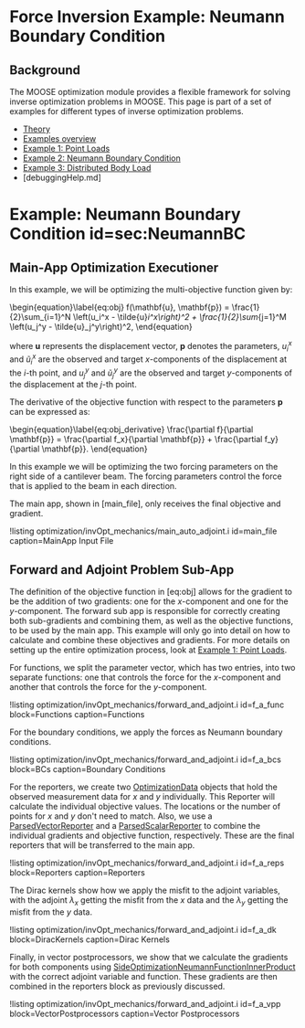 # Force Inversion Example: Neumann Boundary Condition

## Background

The MOOSE optimization module provides a flexible framework for solving inverse optimization problems in MOOSE.  This page is part of a set of examples for different types of inverse optimization problems.

- [Theory](theory/InvOptTheory.md)
- [Examples overview](optimization/examples/index.md)
- [Example 1: Point Loads](forceInv_pointLoads.md)
- [Example 2: Neumann Boundary Condition](forceInv_NeumannBC.md)
- [Example 3: Distributed Body Load](forceInv_BodyLoad.md)
- [debuggingHelp.md]

# Example: Neumann Boundary Condition id=sec:NeumannBC

## Main-App Optimization Executioner

In this example, we will be optimizing the multi-objective function given by:

\begin{equation}\label{eq:obj}
f(\mathbf{u}, \mathbf{p}) = \frac{1}{2}\sum_{i=1}^N \left(u_i^x - \tilde{u}_i^x\right)^2 + \frac{1}{2}\sum_{j=1}^M \left(u_j^y - \tilde{u}_j^y\right)^2,
\end{equation}

where $\mathbf{u}$ represents the displacement vector, $\mathbf{p}$ denotes the parameters, $u_i^x$ and $\tilde{u}_i^x$ are the observed and target $x$-components of the displacement at the $i$-th point, and $u_j^y$ and $\tilde{u}_j^y$ are the observed and target $y$-components of the displacement at the $j$-th point.

The derivative of the objective function with respect to the parameters $\mathbf{p}$ can be expressed as:

\begin{equation}\label{eq:obj_derivative}
\frac{\partial f}{\partial \mathbf{p}} = \frac{\partial f_x}{\partial \mathbf{p}} + \frac{\partial f_y}{\partial \mathbf{p}}.
\end{equation}

In this example we will be optimizing the two forcing parameters on the right side of a cantilever beam. The forcing parameters control the force that is applied to the beam in each direction.

The main app, shown in [main_file], only receives the final objective and gradient.

!listing optimization/invOpt_mechanics/main_auto_adjoint.i  id=main_file caption=MainApp Input File

## Forward and Adjoint Problem Sub-App

The definition of the objective function in [eq:obj] allows for the gradient to be the addition of two gradients: one for the $x$-component and one for the $y$-component. The forward sub app is responsible for correctly creating both sub-gradients and combining them, as well as the objective functions, to be used by the main app. This example will only go into detail on how to calculate and combine these objectives and gradients. For more details on setting up the entire optimization process, look at [Example 1: Point Loads](forceInv_pointLoads.md).

For functions, we split the parameter vector, which has two entries, into two separate functions: one that controls the force for the $x$-component and another that controls the force for the $y$-component.

!listing optimization/invOpt_mechanics/forward_and_adjoint.i  id=f_a_func block=Functions caption=Functions

For the boundary conditions, we apply the forces as Neumann boundary conditions.

!listing optimization/invOpt_mechanics/forward_and_adjoint.i  id=f_a_bcs block=BCs caption=Boundary Conditions

For the reporters, we create two [OptimizationData](OptimizationData.md) objects that hold the observed measurement data for $x$ and $y$ individually. This Reporter will calculate the individual objective values. The locations or the number of points for $x$ and $y$ don't need to match. Also, we use a [ParsedVectorReporter](ParsedVectorReporter.md) and a [ParsedScalarReporter](ParsedScalarReporter.md) to combine the individual gradients and objective function, respectively. These are the final reporters that will be transferred to the main app.

!listing optimization/invOpt_mechanics/forward_and_adjoint.i  id=f_a_reps block=Reporters caption=Reporters

The Dirac kernels show how we apply the misfit to the adjoint variables, with the adjoint $\lambda_x$ getting the misfit from the $x$ data and the $\lambda_y$ getting the misfit from the $y$ data.

!listing optimization/invOpt_mechanics/forward_and_adjoint.i  id=f_a_dk block=DiracKernels caption=Dirac Kernels

Finally, in vector postprocessors, we show that we calculate the gradients for both components using [SideOptimizationNeumannFunctionInnerProduct](SideOptimizationNeumannFunctionInnerProduct.md) with the correct adjoint variable and function. These gradients are then combined in the reporters block as previously discussed.

!listing optimization/invOpt_mechanics/forward_and_adjoint.i  id=f_a_vpp block=VectorPostprocessors caption=Vector Postprocessors

